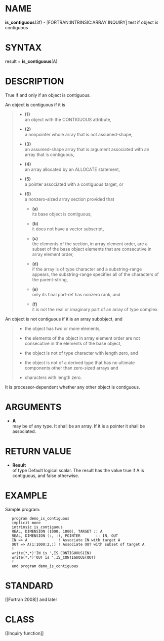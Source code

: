 # NAME

**is\_contiguous**(3f) - \[FORTRAN:INTRINSIC:ARRAY INQUIRY\] test if
object is contiguous

# SYNTAX

result = **is\_contiguous**(A)

# DESCRIPTION

True if and only if an object is contiguous.

An object is contiguous if it is

>   - **(1)**  
>     an object with the CONTIGUOUS attribute,
> 
>   - **(2)**  
>     a nonpointer whole array that is not assumed-shape,
> 
>   - **(3)**  
>     an assumed-shape array that is argument associated with an array
>     that is contiguous,
> 
>   - **(4)**  
>     an array allocated by an ALLOCATE statement,
> 
>   - **(5)**  
>     a pointer associated with a contiguous target, or
> 
>   - **(6)**  
>     a nonzero-sized array section provided that
>     
>       - **(a)**  
>         its base object is contiguous,
>     
>       - **(b)**  
>         it does not have a vector subscript,
>     
>       - **(c)**  
>         the elements of the section, in array element order, are a
>         subset of the base object elements that are consecutive in
>         array element order,
>     
>       - **(d)**  
>         if the array is of type character and a substring-range
>         appears, the substring-range specifies all of the characters
>         of the parent-string,
>     
>       - **(e)**  
>         only its final part-ref has nonzero rank, and
>     
>       - **(f)**  
>         it is not the real or imaginary part of an array of type
>         complex.

An object is not contiguous if it is an array subobject, and

>   - the object has two or more elements,
> 
>   - the elements of the object in array element order are not
>     consecutive in the elements of the base object,
> 
>   - the object is not of type character with length zero, and
> 
>   - the object is not of a derived type that has no ultimate
>     components other than zero-sized arrays and
> 
>   - characters with length zero.

It is processor-dependent whether any other object is contiguous.

# ARGUMENTS

  - **A**  
    may be of any type. It shall be an array. If it is a pointer it
    shall be associated.

# RETURN VALUE

  - **Result**  
    of type Default logical scalar. The result has the value true if A
    is contiguous, and false otherwise.

# EXAMPLE

Sample program:

``` 
   program demo_is_contiguous
   implicit none
   intrinsic is_contiguous
   REAL, DIMENSION (1000, 1000), TARGET :: A
   REAL, DIMENSION (:, :), POINTER       :: IN, OUT
   IN => A              ! Associate IN with target A
   OUT => A(1:1000:2,:) ! Associate OUT with subset of target A
   !
   write(*,*)'IN is ',IS_CONTIGUOUS(IN)
   write(*,*)'OUT is ',IS_CONTIGUOUS(OUT)
   !
   end program demo_is_contiguous
```

# STANDARD

\[\[Fortran 2008\]\] and later

# CLASS

\[\[Inquiry function\]\]
